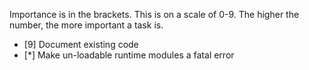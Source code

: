 Importance is in the brackets.  This is on a scale of 0-9.  The higher the
number, the more important a task is.

* [9] Document existing code
* [*] Make un-loadable runtime modules a fatal error
